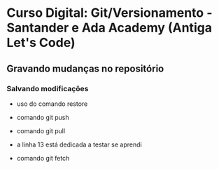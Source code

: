 # Curso Digital: Git/Versionamento - Santander e Ada Academy (Antiga Let's Code)

## Gravando mudanças no repositório

### Salvando modificações

* uso do comando restore

* comando git push

* comando git pull

* a linha 13 está dedicada a testar se aprendi

* comando git fetch
